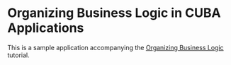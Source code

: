 # Organizing Business Logic in CUBA Applications

This is a sample application accompanying the [Organizing Business Logic](https://doc.cuba-platform.com/manual-6.6/business_logic_tutorial.html) tutorial.